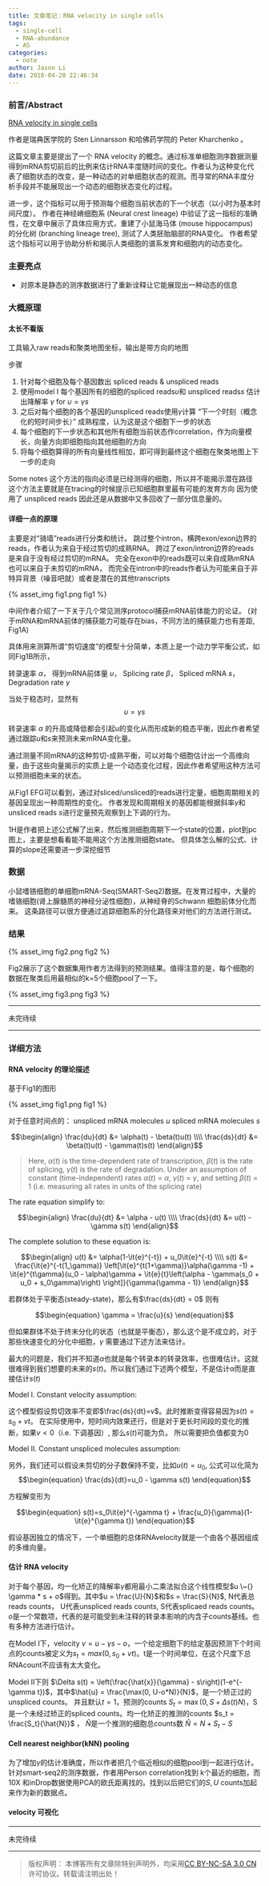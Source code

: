 ```yaml
---
title: 文章笔记：RNA velocity in single cells
tags:
  - single-cell
  - RNA-abundance
  - AS
categories:
  - note
author: Jason Li
date: 2018-04-20 22:46:34
---
```

<script type="text/x-mathjax-config">
MathJax.Hub.Config({
  TeX: { equationNumbers: { autoNumber: "AMS" } }
});
</script>

### 前言/Abstract

[RNA velocity in single cells](https://www.biorxiv.org/content/early/2017/10/19/206052)

作者是瑞典医学院的 Sten Linnarsson 和哈佛药学院的 Peter Kharchenko 。

这篇文章主要是提出了一个 RNA velocity 的概念。通过标准单细胞测序数据测量得到mRNA剪切前后的比例来估计RNA丰度随时间的变化。作者认为这种变化代表了细胞状态的改变，是一种动态的对单细胞状态的观测。而寻常的RNA丰度分析手段并不能展现出一个动态的细胞状态变化的过程。

进一步，这个指标可以用于预测每个细胞当前状态的下一个状态（以小时为基本时间尺度）。
作者在神经嵴细胞系 (Neural crest lineage) 中验证了这一指标的准确性，在文章中展示了具体应用方式，重建了小鼠海马体 (mouse hippocampus) 的分化树 (branching lineage tree), 测试了人类胚胎脑部的RNA变化。
作者希望这个指标可以用于协助分析和揭示人类细胞的谱系发育和细胞内的动态变化。

<!--more-->

### 主要亮点

- 对原本是静态的测序数据进行了重新诠释让它能展现出一种动态的信息

### 大概原理

#### 太长不看版
工具输入raw reads和聚类地图坐标，输出是带方向的地图

步骤
1. 针对每个细胞及每个基因数出 spliced reads & unspliced reads
1. 使用model I 每个基因所有的细胞的spliced reads$\upsilon$和 unspliced reads$s$ 估计出降解率 $\gamma$ for $\upsilon=\gamma s$
1. 之后对每个细胞的各个基因的unspliced reads使用$\gamma$计算 “下一个时刻（概念化的短时间步长）” 成熟程度，认为这是这个细胞下一步的状态
1. 每个细胞的下一步状态和其他所有细胞当前状态作correlation，作为向量模长，向量方向即细胞指向其他细胞的方向
1. 将每个细胞算得的所有向量线性相加，即可得到最终这个细胞在聚类地图上下一步的走向

Some notes
这个方法的指向必须是已经测得的细胞，所以并不能揭示潜在路径
这个方法主要就是在tracing的时候提示已知细胞群里最有可能的发育方向
因为使用了 unspliced reads 因此还是从数据中又多回收了一部分信息量的。

#### 详细一点的原理

主要是对“骑墙”reads进行分类和统计。
跳过整个intron，横跨exon/exon边界的reads，作者认为来自于经过剪切的成熟RNA。
跨过了exon/intron边界的reads是来自于没有经过剪切的mRNA。
完全在exon中的reads既可以来自成熟mRNA也可以来自于未剪切的mRNA，
而完全在intron中的reads作者认为可能来自于非特异背景（噪音吧就）或者是潜在的其他transcripts

{% asset_img fig1.png fig1 %}

中间作者介绍了一下关于几个常见测序protocol捕获mRNA前体能力的论证。
(对于mRNA和mRNA前体的捕获能力可能存在bias，不同方法的捕获能力也有差距, Fig1A)

具体用来测算所谓“剪切速度”的模型十分简单，本质上是一个动力学平衡公式，如同Fig1B所示，

转录速率 $\alpha$， 得到mRNA前体量 $\upsilon$， Splicing rate $\beta$， Spliced mRNA $s$， Degradation rate $\gamma$

当处于稳态时，显然有
$$\begin{equation}
\upsilon=\gamma s
\end{equation}$$

转录速率 $\alpha$ 的升高或降低都会引起u的变化从而形成新的稳态平衡，因此作者希望通过跟踪$u$和$s$来预测未来mRNA变化量。

通过测量不同mRNA的这种剪切-成熟平衡，可以对每个细胞估计出一个高维向量，由于这些向量揭示的实质上是一个动态变化过程，因此作者希望用这种方法可以预测细胞未来的状态。

从Fig1 EFG可以看到，通过对sliced/unsliced的reads进行定量，细胞周期相关的基因呈现出一种周期性的变化。
作者发现和周期相关的基因都能根据斜率$\gamma$和unsliced reads $s$进行定量预先观察到上下调的行为。

1H是作者把上述公式解了出来，然后推测细胞周期下一个state的位置，plot到pc图上，主要是想看看能不能用这个方法推测细胞state。
但具体怎么解的公式、计算的slope还需要进一步深挖细节

### 数据

小鼠嗜铬细胞的单细胞mRNA-Seq(SMART-Seq2)数据。在发育过程中，大量的嗜铬细胞(肾上腺髓质的神经分泌性细胞)，从神经脊的Schwann 细胞前体分化而来。
这条路径可以很方便通过追踪细胞系的分化路径来对他们的方法进行测试。

### 结果

{% asset_img fig2.png fig2 %}

Fig2展示了这个数据集用作者方法得到的预测结果。值得注意的是，每个细胞的数据在聚类后用最相似的k=5个细胞pool了一下。

{% asset_img fig3.png fig3 %}

---

未完待续

---

### 详细方法
#### RNA velocity 的理论描述

基于Fig1的图形

{% asset_img fig1.png fig1 %}

对于任意时间点的：
unspliced mRNA molecules $u$
spliced mRNA molecules $s$

$$\begin{align}
\frac{du}{dt} &= \alpha(t) - \beta(t)u(t)  \\\\
\frac{ds}{dt} &= \beta(t)u(t) - \gamma(t)s(t) 
\end{align}$$

>Here, $\alpha(t)$ is the time-dependent rate of transcription, $\beta(t)$ is the rate of splicing, $\gamma(t)$ is the rate of degradation. Under an assumption of constant (time-independent) rates $\alpha(t)$ = $\alpha$,
$\gamma(t)$ = $\gamma$, and setting $\beta(t)$ = 1 (i.e. measuring all rates in units of the splicing rate)

The rate equation simplify to: 

$$\begin{align}
\frac{du}{dt} &= \alpha - u(t) \\\\
\frac{ds}{dt} &= u(t) - \gamma s(t)
\end{align}$$

The complete solution to these equation is:

$$\begin{align}
u(t) &= \alpha(1-\it{e}^{-t}) + u_0\it{e}^{-t} \\\\
s(t) &= \frac{\it{e}^{-t(1_\gamma)} \left[\it{e}^{t(1+\gamma)}\alpha(\gamma -1) + \it{e}^{t\gamma}(u_0 - \alpha)\gamma + \it{e}{t}\left(\alpha - \gamma(s_0 + u_0 + s_0\gamma)\right) \right]}{\gamma(\gamma - 1)}
\end{align}$$

若群体处于平衡态(steady-state)，那么有$\frac{ds}{dt} = 0$ 则有

$$\begin{equation} 
\gamma = \frac{u}{s} 
\end{equation}$$

但如果群体不处于终末分化的状态（也就是平衡态），那么这个是不成立的，对于那些快速变化的分化中细胞，$\gamma$ 需要通过下述方法来估计。

最大的问题是，我们并不知道$\alpha$也就是每个转录本的转录效率，也很难估计。这就很难得到我们想要的未来的$s(t)$。所以我们通过下述两个模型，不是估计$\alpha$而是直接估计$s(t)$

<span style="border-bottom:2px black;">Model I. Constant velocity assumption:</span>

这个模型假设剪切效率不变即$\frac{ds}{dt}=v$。此时推断变得容易因为$s(t) = s_0 + vt$。
在实际使用中，短时间内效果还行，但是对于更长时间段的变化的推断，如果$v<0$（i.e. 下调基因）, 那么$s(t)$可能为负。
所以需要把负值都变为0

<span style="border-bottom:2px black;">Model II. Constant unspliced molecules assumption:</span>

另外，我们还可以假设未剪切的分子数保持不变，比如$u(t) = u_0$, 公式可以化简为
$$\begin{equation}
\frac{ds}{dt}=u_0 - \gamma s(t)
\end{equation}$$

方程解变形为 

$$\begin{equation}
s(t)=s_0\it{e}^{-\gamma t} + \frac{u_0}{\gamma}(1-\it{e}^{\gamma t})
\end{equation}$$

假设基因独立的情况下，一个单细胞的总体RNAvelocity就是一个由各个基因组成的多维向量。

#### 估计 RNA velocity

对于每个基因，均一化矫正的降解率$\gamma$都用最小二乘法拟合这个线性模型$u \~{} \gamma * s + o$得到。其中$u = \frac{U}{N}$和$s = \frac{S}{N}$, N代表总reads counts， U代表unspliced reads counts, S代表splicaed reads counts。
$o$是一个常数项，代表的是可能受到未注释的转录本影响的内含子counts基线。也有多种方法进行估计。

在Model I下，velocity $v = u - \gamma s - o$，一个给定细胞下的给定基因预测下个时间点的counts被定义为$s_t = max(0, s_0 + vt)$。t是一个时间单位，在这个尺度下总RNAcount不应该有太大变化。

Model II下则 $\Delta s(t) = \left(\frac{\hat{x}}{\gamma} - s\right)(1-e^{-\gamma t})$，其中$\hat{u} = \frac{\max(0, U-o*N)}{N}$，是一个矫正过的unspliced counts。
并且默认$t=1$，预测的counts $S_t = \max(0, S + \Delta s(t) N)$，S是一个未经过矫正的spliced counts。均一化矫正的推测的counts $s_t = \frac{S_t}{\hat{N}}$ ， $\hat{N}$是一个推测的细胞总counts数 $\hat{N} = N+S_t - S$


#### Cell nearest neighbor(kNN) pooling

为了增加$\gamma$的估计准确度，所以作者把几个临近相似的细胞pool到一起进行估计。针对smart-seq2的测序数据，作者用Person correlation找到 k个最近的细胞，而10X 和inDrop数据使用PCA的欧氏距离找的。找到以后把它们的$S,U$ counts加起来作为新的数据点。

#### velocity 可视化

---

未完待续

---


>版权声明： 本博客所有文章除特别声明外，均采用[CC BY-NC-SA 3.0 CN](https://creativecommons.org/licenses/by-nc-sa/3.0/cn/deed.zh)许可协议。转载请注明出处！